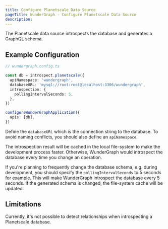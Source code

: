 ```yaml
---
title: Configure Planetscale Data Source
pageTitle: WunderGraph - Configure Planetscale Data Source
description:
---
```


The Planetscale data source introspects the database and generates a GraphQL schema.

## Example Configuration

```typescript
// wundergraph.config.ts

const db = introspect.planetscale({
  apiNamespace: 'wundergraph',
  databaseURL: 'mysql://root:root@localhost:3306/wundergraph',
  introspection: {
    pollingIntervalSeconds: 5,
  },
})

configureWunderGraphApplication({
  apis: [db],
})
```

Define the `databaseURL` which is the connection string to the database.
To avoid naming conflicts, you should also define an `apiNamespace`.

The introspection result will be cached in the local file-system to make the development process faster.
Otherwise, WunderGraph would introspect the database every time you change an operation.

If you're planning to frequently change the database schema,
e.g. during development,
you should specify the `pollingIntervalSeconds` to 5 seconds for example.
This will make WunderGraph introspect the database every 5 seconds.
If the generated schema is changed, the file-system cache will be updated.

## Limitations

Currently, it's not possible to detect relationships when introspecting a Planetscale database.
